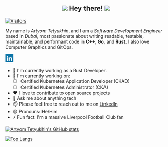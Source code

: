 <h2 align="center">
<a href="https://github.com/arttet"><img src="https://media.giphy.com/media/hvRJCLFzcasrR4ia7z/giphy.gif" width="25px"></a>
Hey there!
<a href="https://github.com/arttet"><img src="https://media.giphy.com/media/hvRJCLFzcasrR4ia7z/giphy.gif" width="25px"></a>
</h2>

[![Visitors](https://api.visitorbadge.io/api/visitors?path=https%3A%2F%2Fgithub.com%2Farttet&label=Visitors&labelColor=%2337d67a&countColor=%2337d67a&style=flat&labelStyle=none)](https://visitorbadge.io/status?path=https%3A%2F%2Fgithub.com%2Farttet)

My name is *Artyom Tetyukhin*, and I am a *Software Development Engineer* based in *Dubai*, most passionate about writing readable, testable, maintainable, and performant code in **C++**, **Go**, and **Rust**. I also love Computer Graphics and GitOps.
<p align="left">
<a href="https://linkedin.com/in/arttet"><img alt="arttet" width="25px" src="images/linkedin.svg" /></a>
<br>
</p>

- 🔭 I'm currently working as a Rust Developer.
- 🌱 I'm currently working on:
    - [ ] Certified Kubernetes Application Developer (CKAD)
    - [ ] Certified Kubernetes Administrator (CKA)
- ❤️ I love to contribute to open source projects
- 💬 Ask me about anything tech
- 📫 Please feel free to reach out to me on [LinkedIn](https://linkedin.com/in/arttet)
- 😄 Pronouns: He/Him
- ⚡ Fun fact: I'm a massive Liverpool Football Club fan

[![Artyom Tetyukhin's GitHub stats](https://github-readme-stats.vercel.app/api?username=arttet&show_icons=true&count_private=true)](https://github.com/arttet)

[![Top Langs](https://github-readme-stats.vercel.app/api/top-langs/?username=arttet&layout=compact&langs_count=4)](https://github.com/arttet)

<!--
📊 **Weekly development breakdown**

[comment]: <> (BEGIN WAKATIME BOT MANAGED BLOCK)
```text
Week #1: 03 January, 2024 - 10 January, 2024

Rust         16 hrs 12 mins ███████████████████████████████████████▒░░░░░░░░░░  78.38 %
YAML           1 hr 52 mins ████▓░░░░░░░░░░░░░░░░░░░░░░░░░░░░░░░░░░░░░░░░░░░░░   9.05 %
TOML           1 hr 30 mins ███▓░░░░░░░░░░░░░░░░░░░░░░░░░░░░░░░░░░░░░░░░░░░░░░   7.30 %
Markdown            35 mins █▒░░░░░░░░░░░░░░░░░░░░░░░░░░░░░░░░░░░░░░░░░░░░░░░░   2.88 %
Makefile            22 mins █░░░░░░░░░░░░░░░░░░░░░░░░░░░░░░░░░░░░░░░░░░░░░░░░░   1.84 %

Total Time: 20 hrs 40 mins
```
[comment]: <> (END WAKATIME BOT MANAGED BLOCK)

<!- -START_SECTION:waka- ->
```text
Week #11: 16 March, 2025 - 23 March, 2025
```
<!- -END_SECTION:waka- ->
-->
